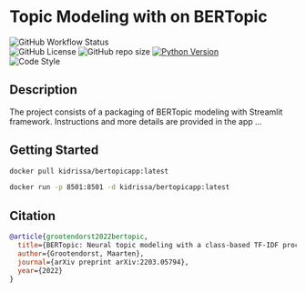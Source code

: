 # Topic Modeling with on BERTopic

<p align="left">
  <img alt="GitHub Workflow Status" src="https://img.shields.io/github/actions/workflow/status/konkinit/topic_modeling/topic_app_ci.yaml?label=Test%20%26%20Build%20Docker%20Image&style=for-the-badge">
</br>
  <img alt="GitHub License" src="https://img.shields.io/github/license/konkinit/topic_modeling?style=for-the-badge">
  <img alt="GitHub repo size" src="https://img.shields.io/github/repo-size/konkinit/topic_modeling?style=for-the-badge">
  <a href="https://www.python.org/downloads/release/python-3100/" target="_blank">
    <img src="https://img.shields.io/badge/python-3.10-blue.svg?style=for-the-badge" alt="Python Version"/>
  </a>
</br>
  <img alt="Code Style" src="https://img.shields.io/badge/code%20style-black-black?style=for-the-badge">
</p>

## Description

The project consists of a packaging of BERTopic modeling with Streamlit framework. Instructions and more
details are provided in the app ...

## Getting Started

```bash
docker pull kidrissa/bertopicapp:latest
```

```bash
docker run -p 8501:8501 -d kidrissa/bertopicapp:latest
```

## Citation

```bib
@article{grootendorst2022bertopic,
  title={BERTopic: Neural topic modeling with a class-based TF-IDF procedure},
  author={Grootendorst, Maarten},
  journal={arXiv preprint arXiv:2203.05794},
  year={2022}
}
```
